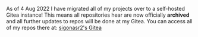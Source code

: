 As of 4 Aug 2022 I have migrated all of my projects over to a self-hosted Gitea instance! This means all repositories hear are now officially **archived** and all further updates to repos will be done at my Gitea. You can access all of my repos there at: [sigonasr2's Gitea](http://projectdivar.com:3000/explore/repos)
